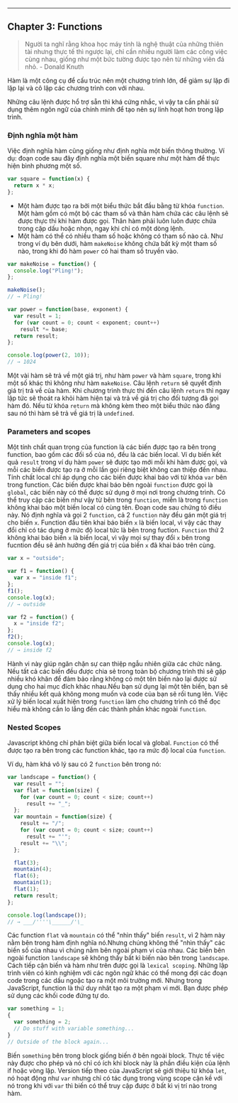 ---
## Chapter 3: Functions

>Người ta nghĩ rằng khoa học máy tính là nghệ thuật của những thiên tài nhưng thực tế thì ngược lại, chỉ cần nhiều người làm các công việc cùng nhau, giống như một bức tường được tạo nên từ những viên đá nhỏ. - Donald Knuth

Hàm là một công cụ để cấu trúc nên một chương trình lớn, để giảm sự lặp đi lặp lại và cô lập các chương trình con với nhau.

Những câu lệnh được hổ trợ sẵn thì khá cứng nhắc, vì vậy ta cần phải sử dụng thêm ngôn ngữ của chính mình để tạo nên sự linh hoạt hơn trong lập trình.

### Định nghĩa một hàm
Việc định nghĩa hàm cũng giống như định nghĩa một biến thông thường. Ví dụ: đoạn code sau đây định nghĩa một biến square như một hàm để thực hiện bình phương một số.

```javascript
var square = function(x) {
  return x * x;
};
```

- Một hàm được tạo ra bởi một biểu thức bắt đầu bằng từ khóa `function`. Một hàm gồm có một bộ các tham số và thân hàm chứa các câu lệnh sẽ được thực thi khi hàm được gọi. Thân hàm phải luôn luôn được chứa trong cặp dấu hoặc nhọn, ngay khi chỉ có một dòng lệnh.
- Một hàm có thể có nhiều tham số hoặc không có tham số nào cả. Như trong ví dụ bên dưới, hàm `makeNoise` không chứa bất kỳ một tham số nào, trong khi đó hàm  `power` có hai tham số truyền vào.

```javascript
var makeNoise = function() {
  console.log("Pling!");
};

makeNoise();
// → Pling!

var power = function(base, exponent) {
  var result = 1;
  for (var count = 0; count < exponent; count++)
    result *= base;
  return result;
};

console.log(power(2, 10));
// → 1024
```

Một vài hàm sẽ trả về một giá trị, như hàm `power` và hàm `square`, trong khi một số khác thì không như hàm `makeNoise`. Câu lệnh `return` sẽ quyết định giá trị trả về của hàm. Khi chương trình thực thi đến câu lệnh `return` thì ngay lập tức sẽ thoát ra khỏi hàm hiện tại và trả về giá trị cho đối tượng đã gọi hàm đó. Nếu từ khóa `return` mà không kèm theo một biểu thức nào đằng sau nó thì hàm sẽ trả về giá trị là `undefined`.

### Parameters and scopes
Một tính chất quan trọng của function là các biến được tạo ra bên trong function, bao gồm các đối số của nó, đều là các biến local. Ví dụ biến kết quả `result` trong ví dụ hàm `power` sẽ được tạo mới mỗi khi hàm được gọi, và mỗi các biến được tạo ra ở mỗi lần gọi riêng biệt không can thiệp đến nhau.
Tính chất local chỉ áp dụng cho các biến được khai báo với từ khóa `var` bên trong function. Các biến được khai báo bên ngoài `function` được gọi là `global`, các biến này có thể được sử dụng ở mọi nơi trong chương trình. Có thể truy cập các biến như vậy từ bên trong `function`, miễn là trong `function` không khai báo một biến local có cùng tên.
Đoạn code sau chứng tỏ điều này. Nó định nghĩa và gọi 2 `function`, cả 2 `function` này đều gán một giá trị cho biến `x`. Function đầu tiên khai báo biến `x` là biến local, vì vậy các thay đổi chỉ có tác dụng ở mức độ local tức là bên trong fuction. `Function` thứ 2 không khai báo biến `x` là biến local, vì vậy mọi sự thay đổi `x` bên trong fucntion đều sẽ ảnh hưởng đến giá trị của biến `x` đã khai báo trên cùng.

``` javascript
var x = "outside";

var f1 = function() {
  var x = "inside f1";
};
f1();
console.log(x);
// → outside

var f2 = function() {
  x = "inside f2";
};
f2();
console.log(x);
// → inside f2
```

Hành vi này giúp ngăn chặn sự can thiệp ngẫu nhiên giữa các chức năng. Nếu tất cả các biến đều được chia sẻ trong toàn bộ chương trình thì sẽ gặp nhiều khó khăn để đảm bảo rằng không có một tên biến nào lại được sử dụng cho hai mục đích khác nhau.Nếu bạn sử dụng lại một tên biến, bạn sẽ thấy nhiều kết quả không mong muốn và code của bạn sẽ rối tung lên. Việc xử lý biến local xuất hiện trong `function` làm cho chương trình có thể đọc hiểu mà không cần lo lắng đến các thành phần khác ngoài `function`.

### Nested Scopes

Javascript không chỉ phân biệt giữa biến local và global. `Function` có thể được tạo ra bên trong các function khác, tạo ra mức độ local của `function`.

Ví dụ, hàm khá vô lý sau có 2 `function` bên trong nó:

```javascript
var landscape = function() {
  var result = "";
  var flat = function(size) {
    for (var count = 0; count < size; count++)
      result += "_";
  };
  var mountain = function(size) {
    result += "/";
    for (var count = 0; count < size; count++)
      result += "'";
    result += "\\";
  };

  flat(3);
  mountain(4);
  flat(6);
  mountain(1);
  flat(1);
  return result;
};

console.log(landscape());
// → ___/''''\______/'\_
```

Các function `flat` và `mountain` có thể "nhìn thấy" biến `result`, vì 2 hàm này nằm bên trong hàm định nghĩa nó.Nhưng chúng không thể "nhìn thấy" các biến số của nhau vì chúng nằm bên ngoài phạm vi của nhau. Các biến bên ngoài function `landscape` sẽ không thấy bất kì biến nào bên trong `landscape`.
Cách tiếp cận biến và hàm  như trên được gọi là `lexical scoping`.
Những lập trình viên có kinh nghiệm với các ngôn ngữ khác có thể mong đợi các đoạn code trong các dấu ngoặc tạo ra một môi trường mới. Nhưng trong JavaScript, function là thứ duy nhât tạo ra một phạm vi mới. Bạn được phép sử dụng các khối code đứng tự do.

```javascript
var something = 1;
{
  var something = 2;
  // Do stuff with variable something...
}
// Outside of the block again...
```

Biến `something` bên trong block giống biến ở bên ngoài block. Thực tế việc này được cho phép và nó chỉ có ích khi block này là phần điều kiện của lệnh if hoặc vòng lặp.
Version tiếp theo của JavaScript sẽ giới thiệu từ khóa `let`, nó hoạt động như `var` nhưng chỉ có tác dụng trong vùng scope cận kề với nó trong khi với `var` thì biến có thể truy cập được ở bất kì vị trí nào trong hàm.
